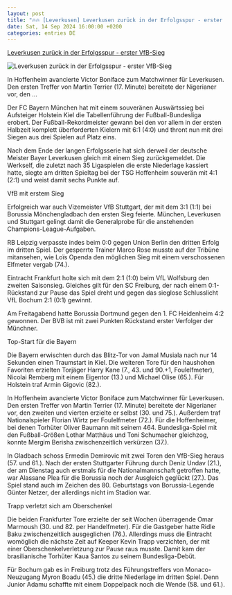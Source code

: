 ```yaml
---
layout: post
title: "🔥🔥 [Leverkusen] Leverkusen zurück in der Erfolgsspur - erster VfB-Sieg"
date: Sat, 14 Sep 2024 16:00:00 +0200
categories: entries DE
---
```

[Leverkusen zurück in der Erfolgsspur - erster VfB-Sieg](https://www.mainpost.de/sport/klarer-sieg-fuer-meister-leverkusen-daempfer-fuer-leipzig-art-11610728)

![Leverkusen zurück in der Erfolgsspur - erster VfB-Sieg](https://www.mainpost.de/storage/image/2/3/7/8/10618732_1899-hoffenheim-bayer-leverkusen_teaser-social-sharing_1CVtj-_Pt7ngh.jpg)

In Hoffenheim avancierte Victor Boniface zum Matchwinner für Leverkusen. Den ersten Treffer von Martin Terrier (17. Minute) bereitete der Nigerianer vor, den ...

Der FC Bayern München hat mit einem souveränen Auswärtssieg bei Aufsteiger Holstein Kiel die Tabellenführung der Fußball-Bundesliga erobert. Der Fußball-Rekordmeister gewann bei den vor allem in der ersten Halbzeit komplett überforderten Kielern mit 6:1 (4:0) und thront nun mit drei Siegen aus drei Spielen auf Platz eins.

Nach dem Ende der langen Erfolgsserie hat sich derweil der deutsche Meister Bayer Leverkusen gleich mit einem Sieg zurückgemeldet. Die Werkself, die zuletzt nach 35 Ligaspielen die erste Niederlage kassiert hatte, siegte am dritten Spieltag bei der TSG Hoffenheim souverän mit 4:1 (2:1) und weist damit sechs Punkte auf.

VfB mit erstem Sieg

Erfolgreich war auch Vizemeister VfB Stuttgart, der mit dem 3:1 (1:1) bei Borussia Mönchengladbach den ersten Sieg feierte. München, Leverkusen und Stuttgart gelingt damit die Generalprobe für die anstehenden Champions-League-Aufgaben.

RB Leipzig verpasste indes beim 0:0 gegen Union Berlin den dritten Erfolg im dritten Spiel. Der gesperrte Trainer Marco Rose musste auf der Tribüne mitansehen, wie Loïs Openda den möglichen Sieg mit einem verschossenen Elfmeter vergab (74.).

Eintracht Frankfurt holte sich mit dem 2:1 (1:0) beim VfL Wolfsburg den zweiten Saisonsieg. Gleiches gilt für den SC Freiburg, der nach einem 0:1-Rückstand zur Pause das Spiel dreht und gegen das sieglose Schlusslicht VfL Bochum 2:1 (0:1) gewinnt.

Am Freitagabend hatte Borussia Dortmund gegen den 1. FC Heidenheim 4:2 gewonnen. Der BVB ist mit zwei Punkten Rückstand erster Verfolger der Münchner.

Top-Start für die Bayern

Die Bayern erwischten durch das Blitz-Tor von Jamal Musiala nach nur 14 Sekunden einen Traumstart in Kiel. Die weiteren Tore für den haushohen Favoriten erzielten Torjäger Harry Kane (7., 43. und 90.+1, Foulelfmeter), Nicolai Remberg mit einem Eigentor (13.) und Michael Olise (65.). Für Holstein traf Armin Gigovic (82.).

In Hoffenheim avancierte Victor Boniface zum Matchwinner für Leverkusen. Den ersten Treffer von Martin Terrier (17. Minute) bereitete der Nigerianer vor, den zweiten und vierten erzielte er selbst (30. und 75.). Außerdem traf Nationalspieler Florian Wirtz per Foulelfmeter (72.). Für die Hoffenheimer, bei denen Torhüter Oliver Baumann mit seinem 464. Bundesliga-Spiel mit den Fußball-Größen Lothar Matthäus und Toni Schumacher gleichzog, konnte Mergim Berisha zwischenzeitlich verkürzen (37.).

In Gladbach schoss Ermedin Demirovic mit zwei Toren den VfB-Sieg heraus (57. und 61.). Nach der ersten Stuttgarter Führung durch Deniz Undav (21.), der am Dienstag auch erstmals für die Nationalmannschaft getroffen hatte, war Alassane Plea für die Borussia noch der Ausgleich geglückt (27.). Das Spiel stand auch im Zeichen des 80. Geburtstags von Borussia-Legende Günter Netzer, der allerdings nicht im Stadion war.

Trapp verletzt sich am Oberschenkel

Die beiden Frankfurter Tore erzielte der seit Wochen überragende Omar Marmoush (30. und 82. per Handelfmeter). Für die Gastgeber hatte Ridle Baku zwischenzeitlich ausgeglichen (76.). Allerdings muss die Eintracht womöglich die nächste Zeit auf Keeper Kevin Trapp verzichten, der mit einer Oberschenkelverletzung zur Pause raus musste. Damit kam der brasilianische Torhüter Kaua Santos zu seinem Bundesliga-Debüt.

Für Bochum gab es in Freiburg trotz des Führungstreffers von Monaco-Neuzugang Myron Boadu (45.) die dritte Niederlage im dritten Spiel. Denn Junior Adamu schaffte mit einem Doppelpack noch die Wende (58. und 61.).

